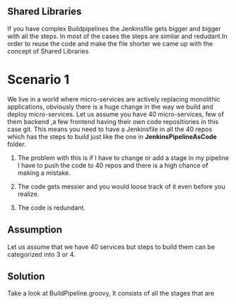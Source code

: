 ## Shared Libraries

If you have  complex Buildpipelines the Jenkinsfile gets bigger and bigger with all the steps. In most of the cases the steps are similar and redudant.In order to reuse the code and make the file shorter we came up with the concept of Shared Libraries

# Scenario 1

We live in a world where micro-services are actively replacing monolithic applications, obviously there is a huge change in the way we build and deploy micro-services. Let us assume you have 40 micro-services, few of them backend ,a few frontend having their own code repositiories in this case git. This means you need to have a Jenkinsfile in all the 40 repos which has the steps to build just like the one in **JenkinsPipelineAsCode** folder. 

1. The problem with this is if I have to change or add a stage in my pipeline I have to push the code to 40 repos and there is a high chance of making a mistake.

2. The code gets messier and you would loose track of it even before you realize.

3. The code is redundant.

## Assumption

Let us assume that we have 40 services but steps to build them can be categorized into 3 or 4.

## Solution

Take a look at BuildPipeline.groovy, It consists of all the stages that are 



